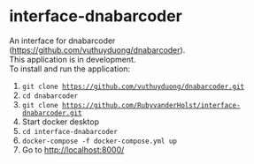 # interface-dnabarcoder
An interface for dnabarcoder (https://github.com/vuthuyduong/dnabarcoder).<br>
This application is in development.<br>
To install and run the application:
1. <code>git clone https://github.com/vuthuyduong/dnabarcoder.git </code>
2. <code>cd dnabarcoder </code>
3. <code>git clone https://github.com/RubyvanderHolst/interface-dnabarcoder.git </code>
4. Start docker desktop
5. <code>cd interface-dnabarcoder </code>
6. <code>docker-compose -f docker-compose.yml up</code>
7. Go to [http://localhost:8000/](http://localhost:8000/)

